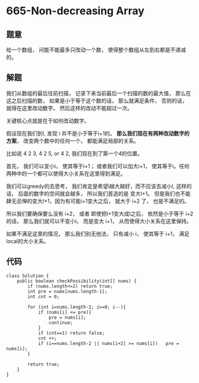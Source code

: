 # 665-Non-decreasing Array

## 题意
给一个数组， 问能不能最多只改动一个数， 使得整个数组从左到右都是不递减的。

## 解题
我们从数组的最后往前扫描， 记录下来当前最后一个扫描的数的最大值， 那么在这之后扫描的数， 如果是小于等于这个数的话， 那么就满足条件， 否则的话， 就得在这里改动数字。 然后这样的改动不能超过一次。

关键核心点就是在于如何改动数字。

假设现在我们到I, 发现 i 并不是小于等于i+1的。 **那么我们现在有两种改动数字的方案**， 改变两个数中的任何一个， 都能满足局部的关系。

比如说 4 2 3, 4 2 5, or 4 2, 我们现在到了第一个4的位置。 

首先， 我们可以变小i， 使其等于i+1； 或者我们可以加大i+1， 使其等于i。任何两种中的一个都可以使得大小关系在这里得到满足。

我们可以greedy的去思考， 我们肯定是希望i越大越好，而不应该去减小I, 这样的话， 后面的数字的空间就会越多， 所以我们首选的是 变大I+1。 但是我们也不能肆无忌惮的变大I+1，因为有可能i+1变大之后， 就大于 i+2 了， 也是不满足的。

所以我们要确保要么没有 i+2， 或者 即使把I+1变大成I之后， 依然是小于等于 i+2 的话， 那么我们就可以不变小i， 而是变大 i+1， 从而使得大小关系在这里保持。

如果不满足这里的情况， 那么我们别无他法， 只有减小 i， 使其等于 i+1， 满足local的大小关系。 

## 代码
```
class Solution {
    public boolean checkPossibility(int[] nums) {
        if (nums.length<=2) return true;
        int pre = nums[nums.length-1];
        int cnt = 0;
        
        for (int i=nums.length-2; i>=0; i--){
            if (nums[i] <= pre){
                pre = nums[i];
                continue;
            }
            if (cnt==1) return false;
            cnt ++;
            if (i==nums.length-2 || nums[i+2] >= nums[i])   pre = nums[i];
        }
        
        return true;
    }
}
```